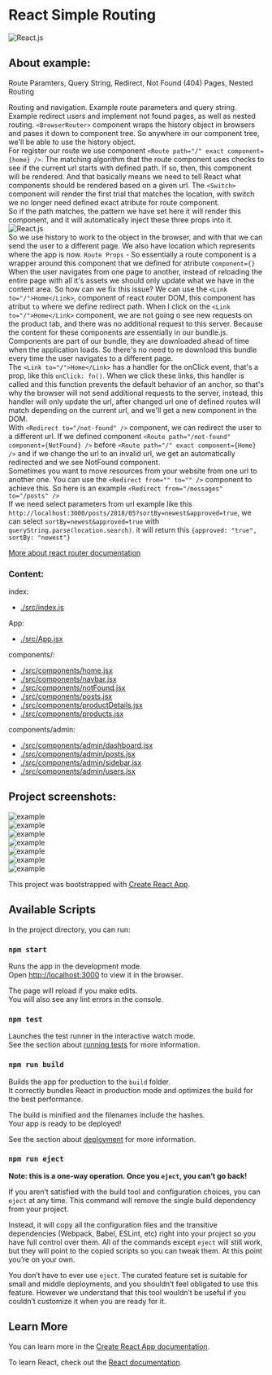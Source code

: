 # React Simple Routing

![React.js](./images/reactjs.png)

## About example:

Route Paramters, Query String, Redirect, Not Found (404) Pages, Nested Routing<br>

Routing and navigation. Example route parameters and query string. Example redirect users and implement not found pages, as well as nested routing.
`<BrowserRouter>` component wraps the history object in browsers and pases it down to component tree. So anywhere in our component tree, we'll be able to use the history object.<br>
For register our route we use component `<Route path="/" exact component={home} />`. The matching algorithm that the route component uses checks to see if the current url starts with defined path. If so, then, this component will be rendered. And that basically means we need to tell React what components should be rendered based on a given url. The `<Switch>` component will render the first trial that matches the location, with switch we no longer need defined exact atribute for route component.<br>
So if the path matches, the pattern we have set here it will render this component, and it will automatically inject these three props into it.
![React.js](./images/0.png)<br>
So we use history to work to the object in the browser, and with that we can send the user to a different page. We also have location which represents where the app is now.
`Route Props` - So essentially a route component is a wrapper around this component that we defined for atribute `component={}`<br>
When the user navigates from one page to another, instead of reloading the entire page with all it's assets we should only update what we have in the content area. So how can we fix this issue? We can use the `<Link to="/">Home</Link>`, component of react router DOM, this component has atribut `to` where we define redirect path. When I click on the `<Link to="/">Home</Link>` component, we are not going o see new requests on the product tab, and there was no additional request to this server. Because the content for these components are essentially in our bundle.js. Components are part of our bundle, they are downloaded ahead of time when the application loads. So there's no need to re download this bundle every time the user navigates to a different page.<br>
The `<Link to="/">Home</Link>` has a handler for the onClick event, that's a prop, like this `onClick: fn()`. When we click these links, this handler is called and this function prevents the default behavior of an anchor, so that's why the browser will not send additional requests to the server, instead, this handler will only update the url, after changed url one of defined routes will match depending on the current url, and we'll get a new component in the DOM.<br>
With `<Redirect to="/not-found" />` component, we can redirect the user to a different url. If we defined component `<Route path="/not-found" component={NotFound} />` before `<Route path="/" exact component={Home} />` and if we change the url to an invalid url, we get an automatically redirected and we see NotFound component.<br>
Sometimes you want to move resources from your website from one url to another one. You can use the `<Redirect from="" to="" />` component to achieve this. So here is an example `<Redirect from="/messages" to="/posts" />`<br>
If we need select parameters from url example like this `http://localhost:3000/posts/2018/05?sortBy=newest&approved=true`, we can select `sortBy=newest&approved=true` with `queryString.parse(location.search)`. it will return this `{approved: "true", sortBy: "newest"}`<br>

[More about react router documentation](https://reacttraining.com/react-router/core/api/contextrouter)<br>

### Content:

index:

- [./src/index.js](./src/index.js)

App:

- [./src/App.jsx](./src/App.jsx)

components/:

- [./src/components/home.jsx](./src/components/home.jsx)
- [./src/components/navbar.jsx](./src/components/navbar.jsx)
- [./src/components/notFound.jsx](./src/components/notFound.jsx)
- [./src/components/posts.jsx](./src/components/posts.jsx)
- [./src/components/productDetails.jsx](./src/components/productDetails.jsx)
- [./src/components/products.jsx](./src/components/products.jsx)

components/admin:

- [./src/components/admin/dashboard.jsx](./src/components/admin/dashboard.jsx)
- [./src/components/admin/posts.jsx](./src/components/admin/posts.jsx)
- [./src/components/admin/sidebar.jsx](./src/components/admin/sidebar.jsx)
- [./src/components/admin/users.jsx](./src/components/admin/users.jsx)

## Project screenshots:

![example](./images/1.png)<br>
![example](./images/2.png)<br>
![example](./images/3.png)<br>
![example](./images/4.png)<br>
![example](./images/5.png)<br>
![example](./images/6.png)<br>
![example](./images/7.png)<br>

This project was bootstrapped with [Create React App](https://github.com/facebook/create-react-app).<br>

## Available Scripts

In the project directory, you can run:

### `npm start`

Runs the app in the development mode.<br>
Open [http://localhost:3000](http://localhost:3000) to view it in the browser.

The page will reload if you make edits.<br>
You will also see any lint errors in the console.

### `npm test`

Launches the test runner in the interactive watch mode.<br>
See the section about [running tests](https://facebook.github.io/create-react-app/docs/running-tests) for more information.

### `npm run build`

Builds the app for production to the `build` folder.<br>
It correctly bundles React in production mode and optimizes the build for the best performance.

The build is minified and the filenames include the hashes.<br>
Your app is ready to be deployed!

See the section about [deployment](https://facebook.github.io/create-react-app/docs/deployment) for more information.

### `npm run eject`

**Note: this is a one-way operation. Once you `eject`, you can’t go back!**

If you aren’t satisfied with the build tool and configuration choices, you can `eject` at any time. This command will remove the single build dependency from your project.

Instead, it will copy all the configuration files and the transitive dependencies (Webpack, Babel, ESLint, etc) right into your project so you have full control over them. All of the commands except `eject` will still work, but they will point to the copied scripts so you can tweak them. At this point you’re on your own.

You don’t have to ever use `eject`. The curated feature set is suitable for small and middle deployments, and you shouldn’t feel obligated to use this feature. However we understand that this tool wouldn’t be useful if you couldn’t customize it when you are ready for it.

## Learn More

You can learn more in the [Create React App documentation](https://facebook.github.io/create-react-app/docs/getting-started).

To learn React, check out the [React documentation](https://reactjs.org/).
